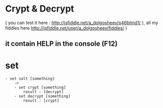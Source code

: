 # Crypt & Decrypt
( you can test it here : http://jsfiddle.net/a_dolgosheev/p46btmd1/ ), 
all my fiddles here http://jsfiddle.net/user/a_dolgosheev/fiddles/ )

## it contain HELP in the console (F12)

# set
    - set salt [something]
        ->
        - set crypt [something]
            result : [decrypt]
        - set decrypt [something]
            result : [crypt]
